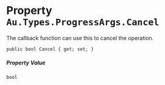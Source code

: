 # Property `Au.Types.ProgressArgs.Cancel`

The callback function can use this to cancel the operation.

```
public bool Cancel { get; set; }
```

##### Property Value

`bool`